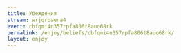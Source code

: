 ```yaml
---
title: Убеждения
stream: wrjqrbaena4
event: cbfqmi4n357rpfa806t8auo68rk
permalink: /enjoy/beliefs/cbfqmi4n357rpfa806t8auo68rk/
layout: enjoy
---
```

